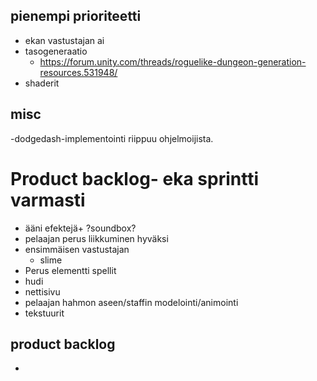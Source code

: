 ## pienempi prioriteetti
* ekan vastustajan ai
* tasogeneraatio
    * https://forum.unity.com/threads/roguelike-dungeon-generation-resources.531948/
* shaderit

## misc
-dodgedash-implementointi riippuu ohjelmoijista.



# Product backlog- eka sprintti varmasti
* ääni efektejä+ ?soundbox?
* pelaajan perus liikkuminen hyväksi
* ensimmäisen vastustajan
    * slime
* Perus elementti spellit
* hudi
* nettisivu
* pelaajan hahmon aseen/staffin modelointi/animointi
* tekstuurit

## product backlog
* 

